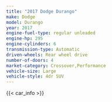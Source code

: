```yaml
---
title: "2017 Dodge Durango"
make: Dodge
model: Durango
year: 2017
engine-fuel-type: regular unleaded
engine-hp: 295
engine-cylinders: 6
transmission-type: Automatic
driven-wheels: Rear wheel drive
number-of-doors: 4
market-category: Crossover,Performance
vehicle-size: Large
vehicle-style: 4dr SUV
---
```


{{< car_info >}}
